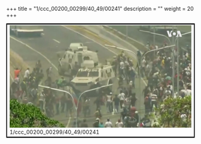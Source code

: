 +++
title = "1/ccc_00200_00299/40_49/00241"
description = ""
weight = 20
+++

<table style="border:2px solid black;max-width:800px;max-height:800px;" 
><tr><td>
<img class="center-fit-jpg"
src="/jpg_/aaa_20190430_NxaOmWaI8sI_00240.jpg">
1/ccc_00200_00299/40_49/00241
</img></td></tr></table>
